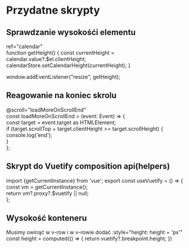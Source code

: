 <h1>Przydatne skrypty</h1>
<h2> Sprawdzanie wysokośći elementu</h2
<pre>
    ref="calendar"
    <br/>
    function getHeight() {
    const currentHeight = calendar.value?.$el.clientHeight;
    calendarStore.setCalendarHeight(currentHeight);
}

window.addEventListener("resize", getHeight);
</pre>

<h2> Reagowanie na koniec skrolu</h2
<pre>
        @scroll="loadMoreOnScrollEnd"<br/>
const loadMoreOnScrollEnd = (event: Event) => {
<br/>
    const target = event.target as HTMLElement;
<br/>
    if (target.scrollTop + target.clientHeight >= target.scrollHeight) {
       console.log('end');
<br/>
    }
<br/>
};
</pre>

<h2> Skrypt do Vuetify composition api(helpers)</h2
<pre>
import {getCurrentInstance} from 'vue';
export const useVuetify = () => {    <br/>
    const vm = getCurrentInstance();<br/>
    return vm?.proxy?.$vuetify || null;<br/>
};
</pre>


<h2>Wysokość konteneru</h2>
Musimy owinąć w v-row i w v-rowie dodać :style="height: height + 'px'"
const height = computed(() => {
    return vuetify?.breakpoint.height;
})
